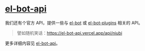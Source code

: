 # [el-bot-api](https://github.com/ElpsyCN/el-bot-api)

我们还有个官方 API，提供一些与 [el-bot](https://github.com/ElpsyCN/el-bot/) 或 [el-bot-plugins](https://github.com/ElpsyCN/el-bot-plugins/) 相关的 API。

> 譬如随机笑话：<https://el-bot-api.vercel.app/api/niubi>

更多详细内容见 [el-bot-api](https://github.com/ElpsyCN/el-bot-api)。

